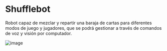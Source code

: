 # Shufflebot
Robot capaz de mezclar y repartir una baraja de cartas para diferentes modos de juego y jugadores, que se podrá gestionar a través de comandos de voz y visión por computador.

![image](https://user-images.githubusercontent.com/47353331/170779556-566721d8-23e8-407d-8b62-fb93f027412a.png)
